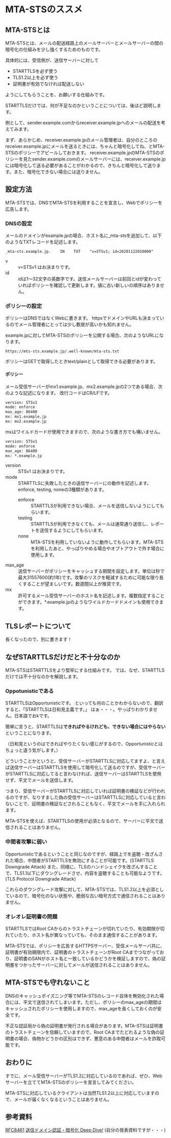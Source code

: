 # MTA-STSのススメ

## MTA-STSとは

MTA-STSとは、メールの配送経路上のメールサーバーとメールサーバーの間の暗号化の仕組みを少し強くするためのものです。

具体的には、受信側が、送信サーバーに対して

- STARTTLSを必ず使う
- TLS1.2以上を必ず使う
- 証明書が有効でなければ配送しない

ようにしてもらうことを、お願いする仕組みです。

STARTTLSだけでは、何が不足なのかということについては、後ほど説明します。

例として、sender.example.comからreceiver.example.jpへのメールの配送を考えてみます。

まず、あらかじめ、receiver.example.jpのメール管理者は、自分のところのreceiver.example.jpにメールを送るときには、ちゃんと暗号化してね、とMTA-STSのポリシーでアピールしておきます。
receiver.example.jpのMTA-STSのポリシーを見たsender.example.comのメールサーバーには、receiver.example.jpには暗号化して送る必要があることがわかるので、きちんと暗号化して送ります。また、暗号化できない場合には送りません。

## 設定方法

MTA-STSでは、DNSでMTA-STSを利用することを宣言し、Webでポリシーを広告します。

### DNSの設定

メールのドメインがexample.jpの場合、ホスト名に_mta-stsを追加して、以下のようなTXTレコードを記述します。

```DNS
_mta-sts.example.jp.    IN    TXT    "v=STSv1; id=20201122010000"
```

<dl>
  <dt>v</dt>
  <dd>v=STSv1 はお決まりです。</dd>

  <dt>id</dt>
  <dd>idは1～32文字の英数字です。送信メールサーバーは前回とidが変わっていればポリシーを確認して更新します。値に古い新しいの順序はありません。</dd>
</dl>

### ポリシーの設定

ポリシーはDNSではなくWebに書きます。
httpsでドメインやURLも決まっているのでメール管理者にとっては少し敷居が高いかも知れません。

example.jpに対してMTA-STSのポリシーを公開する場合、次のようなURLになります。

```URL
https://mts-sts.example.jp/.well-known/mta-sts.txt
```

ポリシーはGETで取得したときtext/plainとして取得できる必要があります。

#### ポリシー

メール受信サーバーがmx1.example.jp、mx2.example.jpの2つである場合、次のような記述になります。
改行コードはCR/LFです。

```:mta-sts.txt
version: STSv1
mode: enforce
max_age: 86400
mx: mx1.example.jp
mx: mx2.example.jp
```

mxはワイルドカードが使用できますので、次のような書き方でも構いません。

```:mta-sts.txt
version: STSv1
mode: enforce
max_age: 86400
mx: *.example.jp
```

<dl>
  <dt>version</dt>
  <dd>STSv1 はお決まりです。</dd>

  <dt>mode</dt>
  <dd>STARTTLSに失敗したときの送信サーバーにの動作を記述します。enforce, testing, noneの3種類があります。
  <dl>
    <dt>enforce</dt>
    <dd>STARTTLSが利用できない場合、メールを送信しないようにしてもらいます。
    <dt>testing</dt>
    <dd>STARTTLSが利用できなくても、メールは通常通り送信し、レポートを送信するようにしてもらいます。
    <dt>none</dt>
    <dd>MTA-STSを利用していないように動作してもらいます。MTA-STSを利用したあと、やっぱりやめる場合やオプトアウトで外す場合に使用します。</dd>
  </dd>

  <dt>max_age</dt>
  <dd>送信サーバーがポリシーをキャッシュする期間を設定します。単位は秒で最大31557600(約1年)です。攻撃のリスクを軽減するために可能な限り長くすることが望ましいです。数週間以上が推奨です。</dd>

  <dt>mx</dt>
  <dd>許可するメール受信サーバーのホスト名を記述します。複数指定することができます。*.example.jpのようなワイルドカードドメインも使用できます。</dd>
</dl>

## TLSレポートについて

長くなったので、別に書きます！

## なぜSTARTTLSだけだと不十分なのか

MTA-STSはSTARTTLSをより堅牢にする仕組みです。
では、なぜ、STARTTLSだけでは不十分なのかを解説します。

### Oppotunisticである

STARTTLSはOpportunisticです。
といっても何のことかわからないので、翻訳すると、「STARTTLSは日和見主義です。」
はぁ・・・。やっぱりわかりません。日本語でおkです。

簡単に言うと、STARTTLSは**できればやるけれども、できない場合にはやらない**ということになります。

（日和見というのはできればやりたくない感じがするので、Opportunisticとはちょっと違う気がします。）

どういうことかというと、受信サーバーがSTARTTLSに対応してますよ、と言えば送信サーバーはSTARTTLSを使用して暗号化して送るのですが、受信サーバーがSTARTTLSに対応してると言わなければ、送信サーバーはSTARTTLSを使用せず、平文でメールを送信します。

つまり、受信サーバーがSTARTTLSに対応していれば証明書の検証などが行われるのですが、なりすました偽の受信サーバーはSTARTTLSに対応していると言わないことで、証明書の検証などされることもなく、平文でメールを手に入れられます。

MTA-STSを使えば、STARTTLSの使用が必須となるので、サーバーに平文で送信されることはありません。

### 中間者攻撃に弱い

Opportunisticであるということと同じなのですが、経路上でを盗聴・改ざんされた場合、中間者がSTARTTLSを無効にすることが可能です。(STARTTLS Downgrade Attack)
また、同様に、TLSのハンドシェイクを改ざんすることで、TLS1.1以下にダウングレードさせ、内容を盗聴することも可能なようです。(TLS Protocol Downgrade Attack)

これらのダウングレード攻撃に対して、MTA-STSでは、TLS1.2以上を必須としているので、暗号化のない状態や、脆弱な古い暗号方式で通信されることはありません。

### オレオレ証明書の問題

STARTTLSではRoot CAからのトラストチェーンが切れていたり、有効期限が切れていたり、ホスト名が異なっていても、そのまま通信することがあります。

MTA-STSでは、ポリシーを広告するHTTPSサーバー、受信メールサーバ共に、証明書が有効期限内で、証明書のトラストチェーンがRoot CAまでつながっており、証明書のSANがホスト名と一致しているかどうかを検証しますので、偽の証明書をつかったサーバーに対してメールが送信されることはありません。

## MTA-STSでも守れないこと

DNSのキャッシュポイズニング等でMTA-STSのレコード自体を無効化された場合には、平文で送信されてしまいます。ただし、ポリシーのmax_ageの期間はキャッシュされたポリシーを使用しますので、max_ageを長くしておくのが安全です。

不正な認証局から偽の証明書が発行される場合があります。MTA-STSは証明書のトラストチェーンを信頼していますので、Root CAまでたどれるような偽の証明書の場合、偽物かどうかの区別はできず、悪意のある中間者はメールを詐取可能です。

## おわりに

すでに、メール受信サーバーがTLS1.2に対応しているのであれば、ぜひ、Webサーバーを立ててMTA-STSのポリシーを宣言してみてください。

MTA-STSに対応しているクライアントは当然TLS1.2以上に対応していますので、メールが届くなくなるということはありません。

## 参考資料

[RFC8461](https://tools.ietf.org/html/rfc8461)
[送信ドメイン認証・暗号化 Deep Dive!](https://speakerdeck.com/hirachan/song-xin-domeinren-zheng-an-hao-hua-deep-dive) (自分の発表資料ですが・・・)
